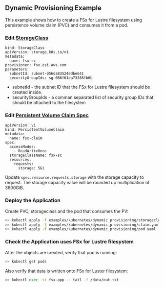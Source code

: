 ## Dynamic Provisioning Example
This example shows how to create a FSx for Lustre filesystem using persistence volume claim (PVC) and consumes it from a pod. 


### Edit [StorageClass](./specs/storageclass.yaml)
```
kind: StorageClass
apiVersion: storage.k8s.io/v1
metadata:
  name: fsx-sc
provisioner: fsx.csi.aws.com
parameters:
  subnetId: subnet-056da83524edbe641
  securityGroupIds: sg-086f61ea73388fb6b
```
* subnetId - the subnet ID that the FSx for Lustre filesystem should be created inside.
* securityGroupIds - a comman separated list of security group IDs that should be attached to the filesystem
 
### Edit [Persistent Volume Claim Spec](./specs/claim.yaml)
```
apiVersion: v1
kind: PersistentVolumeClaim
metadata:
  name: fsx-claim
spec:
  accessModes:
    - ReadWriteOnce
  storageClassName: fsx-sc
  resources:
    requests:
      storage: 5Gi
```
Update `spec.resource.requests.storage` with the storage capacity to request. The storage capacity value will be rounded up multiplication of 3600GiB.

### Deploy the Application
Create PVC, storageclass and the pod that consumes the PV:
```sh
>> kubectl apply -f examples/kubernetes/dynamic_provisioning/storageclass.yaml
>> kubectl apply -f examples/kubernetes/dynamic_provisioning/claim.yaml
>> kubectl apply -f examples/kubernetes/dynamic_provisioning/pod.yaml
```

### Check the Application uses FSx for Lustre filesystem
After the objects are created, verify that pod is running:

```sh
>> kubectl get pods
```

Also verify that data is written onto FSx for Luster filesystem:

```sh
>> kubectl exec -ti fsx-app -- tail -f /data/out.txt
```
